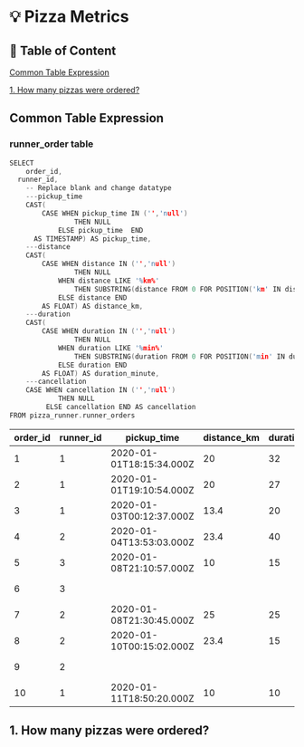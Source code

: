 # :bulb: Pizza Metrics
## :triangular_flag_on_post: Table of Content
[Common Table Expression](#common-table-expression)

[1. How many pizzas were ordered?](#1-how-many-pizzas-were-ordered)

## Common Table Expression
### runner_order table
```c
SELECT
	order_id,
  runner_id,
    -- Replace blank and change datatype
    ---pickup_time
    CAST(
     	CASE WHEN pickup_time IN ('','null')
      			THEN NULL
      		ELSE pickup_time  END
      AS TIMESTAMP) AS pickup_time,
    ---distance
	CAST(
     	CASE WHEN distance IN ('','null')
       			THEN NULL
      		WHEN distance LIKE '%km%'
       			THEN SUBSTRING(distance FROM 0 FOR POSITION('km' IN distance))
            ELSE distance END
       	AS FLOAT) AS distance_km,
    ---duration
	CAST(
      	CASE WHEN duration IN ('','null')
      			THEN NULL
      		WHEN duration LIKE '%min%'
      			THEN SUBSTRING(duration FROM 0 FOR POSITION('min' IN duration))
      		ELSE duration END
      	AS FLOAT) AS duration_minute,
    ---cancellation
	CASE WHEN cancellation IN ('','null')
    		THEN NULL
         ELSE cancellation END AS cancellation
FROM pizza_runner.runner_orders
```

| order_id | runner_id | pickup_time              | distance_km | duration_minute | cancellation            |
| -------- | --------- | ------------------------ | ----------- | --------------- | ----------------------- |
| 1        | 1         | 2020-01-01T18:15:34.000Z | 20          | 32              |                         |
| 2        | 1         | 2020-01-01T19:10:54.000Z | 20          | 27              |                         |
| 3        | 1         | 2020-01-03T00:12:37.000Z | 13.4        | 20              |                         |
| 4        | 2         | 2020-01-04T13:53:03.000Z | 23.4        | 40              |                         |
| 5        | 3         | 2020-01-08T21:10:57.000Z | 10          | 15              |                         |
| 6        | 3         |                          |             |                 | Restaurant Cancellation |
| 7        | 2         | 2020-01-08T21:30:45.000Z | 25          | 25              |                         |
| 8        | 2         | 2020-01-10T00:15:02.000Z | 23.4        | 15              |                         |
| 9        | 2         |                          |             |                 | Customer Cancellation   |
| 10       | 1         | 2020-01-11T18:50:20.000Z | 10          | 10              |                         |


## 1. How many pizzas were ordered?
